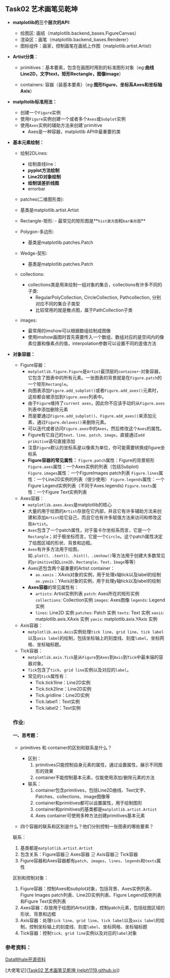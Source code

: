 ## Task02 艺术画笔见乾坤

- **matplotlib的三个层次的API:**

  - 绘图区:  画纸（matplotlib.backend_bases.FigureCanvas）
  - 渲染区：画笔（matplotlib.backend_bases.Renderer）
  - 图标组件：画家，控制画笔在画纸上作图（matplotlib.artist.Artist）

- **Artist分类**：

  - primitives：基本要素，包含在画图时用到的标准图形对象（eg:**曲线Line2D，文字text，矩形Rectangle，图像image**）

  - containers: 容器（装基本要素）（eg:**图形figure、坐标系Axes和坐标轴Axis**）

- **matpltolib标准用法：**
  - 创建一个`Figure`实例
  - 使用`Figure`实例创建一个或者多个`Axes`或`Subplot`实例
  - 使用`Axes`实例的辅助方法来创建`primitive
    - Axes是一种容器，matplotlib API中最重要的类

- **基本元素绘制：**

  - 绘制2DLines: 

    -   绘制直线line：
      - **pyplot方法绘制**
      - **Line2D对象绘制**
    -  **绘制误差折线图**
      - errorbar
  -  patches(二维图形类):
  
    - 基类是matplotlib.artist.Artist
    -  Rectangle-矩形:
      - 最常见的矩形图是**`hist直方图`和`bar条形图`**
    - Polygon-多边形:
      - 基类是matplotlib.patches.Patch
    - Wedge-契形:
      - 基类是matplotlib.patches.Patch
  - collections:
    - collections类是用来绘制一组对象的集合，collections有许多不同的子类:
      - RegularPolyCollection, CircleCollection, Pathcollection, 分别对应不同的集合子类型
      - 比较常用的就是散点图，属于PathCollection子类
  - images:
    - 最常用的imshow可以根据数组绘制成图像
    - 使用imshow画图时首先需要传入一个数组，数组对应的是空间内的像素位置和像素点的值，interpolation参数可以设置不同的差值方法

- **对象容器：**  

  - Figure容器：
    - `matplotlib.figure.Figure`是`Artist`最顶层的`container`-对象容器，它包含了图表中的所有元素。一张图表的背景就是在`Figure.patch`的一个矩形`Rectangle`。
    - 向图表添加`Figure.add_subplot()`或者`Figure.add_axes()`元素时，这些都会被添加到`Figure.axes`列表中。
    - 由于`Figure`维持了`current axes`，因此你不应该手动的从`Figure.axes`列表中添加删除元素
    - 而是要通过`Figure.add_subplot()`、`Figure.add_axes()`来添加元素，通过`Figure.delaxes()`来删除元素。
    - 可以迭代或者访问`Figure.axes`中的`Axes`，然后修改这个`Axes`的属性。
    - Figure有它自己的`text、line、patch、image`，直接通过`add primitive`语句直接添加
    - 注意`Figure`默认的坐标系是以像素为单位，你可能需要转换成figure坐标系
    - **Figure容器的常见属性：**
      `Figure.patch`属性：Figure的背景矩形
      `Figure.axes`属性：一个Axes实例的列表（包括Subplot)
      `Figure.images`属性：一个FigureImages patch列表
      `Figure.lines`属性：一个Line2D实例的列表（很少使用）
      `Figure.legends`属性：一个Figure Legend实例列表（不同于Axes.legends)
      `Figure.texts`属性：一个Figure Text实例列表
  - Axes容器：
    - `matplotlib.axes.Axes`是matplotlib的核心
    - 大量的用于绘图的`Artist`存放在它内部，并且它有许多辅助方法来创建和添加`Artist`给它自己，而且它也有许多赋值方法来访问和修改这些`Artist`。
    - `Axes`包含了一个patch属性，对于笛卡尔坐标系而言，它是一个`Rectangle`；对于极坐标而言，它是一个`Circle`。这个patch属性决定了绘图区域的形状、背景和边框。
    - `Axes`有许多方法用于绘图，如`.plot()、.text()、.hist()、.imshow()`等方法用于创建大多数常见的`primitive`(如`Line2D，Rectangle，Text，Image`等等）
    - Axes还包含两个最重要的Artist container：
      - `ax.xaxis`：XAxis对象的实例，用于处理x轴tick以及label的绘制
        `ax.yaxis`：YAxis对象的实例，用于处理y轴tick以及label的绘制
    - **Axes容器**的常见属性有：
      - `artists`: Artist实例列表 `patch`: Axes所在的矩形实例 `collections`: Collection实例 `images`: Axes图像 `legends`: Legend 实例 
      - `lines`: Line2D 实例 `patches`: Patch 实例 `texts`: Text 实例 `xaxis`: matplotlib.axis.XAxis 实例 `yaxis`: matplotlib.axis.YAxis 实例
  - Axis容器：
    - `matplotlib.axis.Axis`实例处理`tick line`、`grid line`、`tick label`以及`axis label`的绘制，包括坐标轴上的刻度线、刻度`label`、坐标网格、坐标轴标题。
  - Tick容器：
    - `matplotlib.axis.Tick`是从`Figure`到`Axes`到`Axis`到`Tick`中最末端的容器对象。
    - `Tick`包含了`tick`、`grid line`实例以及对应的`label`。
    - 常见的`tick`属性有：
      - Tick.tick1line：Line2D实例
      - Tick.tick2line：Line2D实例
      - Tick.gridline：Line2D实例
      - Tick.label1：Text实例
      - Tick.label2：Text实例

  

  ### 作业:

  #### 一、思考题：

  - primitives 和 container的区别和联系是什么？
    - 区别：
      1. primitives只能控制自身元素的属性，通过设置属性，展示不同图形的效果
      2. container不能控制基本元素，仅能使用添加/删除元素的方法
    - 联系：
      1. container包含primitives，包括Line2D曲线、Text文字、Patches、collections、image图像等
      2. container和primitives都可以设置属性，用于绘制图形
      3. container和primitives的基类都是`matplotlib.artist.Artist`
      4. Axes container可使用多种方法创建primitives基本元素

  - 四个容器的联系和区别是什么？他们分别控制一张图表的哪些要素？

  联系：

  1. 基类都是`matplotlib.artist.Artist`
  2. 包含关系：Figure容器⊇ Axes容器 ⊇ Axis容器⊇ Tick容器
  3. Figure容器和Axes容器都有`patch`、`images`、`lines`、`legends`和`texts`属性

  区别和控制对象：

  1. Figure容器：控制Axes和subplot对象，包括背景、Axes实例列表、Figure Images patch列表、Line2D实例列表、Figure Legend实例列表和Figure Text实例列表
  2. Axes容器：存放用于绘图的Artist对象，控制patch元素，包括绘图区域的形状、背景和边框
  3. Axis容器：处理`tick line`、`grid line`、`tick label`以及`axis label`的绘制，控制坐标轴上的刻度线、刻度`label`、坐标网格、坐标轴标题
  4. Tick容器：控制`tick`、`grid line`实例以及对应的`label`对象




### 参考资料：

[DataWhale开源资料](https://github.com/datawhalechina/fantastic-matplotlib)

[大佬笔记]([Task02 艺术画笔见乾坤 (relph1119.github.io)](https://relph1119.github.io/my-team-learning/#/matplotlib_learning29/task02))

